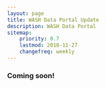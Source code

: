 ```yaml
---
layout: page
title: WASH Data Portal Update
description: WASH Data Portal
sitemap:
    priority: 0.7
    lastmod: 2018-11-27
    changefreq: weekly
---
```


### Coming soon!
